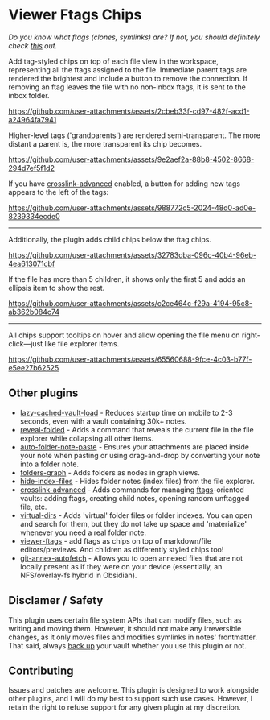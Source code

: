 # Viewer Ftags Chips

_Do you know what ftags (clones, symlinks) are? If not, you should definitely check [this](https://github.com/d7sd6u/obsidian-lazy-cached-vault-load?tab=readme-ov-file#wait-a-minute-what-are-folderindex-notes-what-are-ftags-what-do-you-mean-annexed) out._

Add tag-styled chips on top of each file view in the workspace, representing all the ftags assigned to the file. Immediate parent tags are rendered the brightest and include a button to remove the connection. If removing an ftag leaves the file with no non-inbox ftags, it is sent to the inbox folder.

https://github.com/user-attachments/assets/2cbeb33f-cd97-482f-acd1-a24964fa7941

Higher-level tags ('grandparents') are rendered semi-transparent. The more distant a parent is, the more transparent its chip becomes.

https://github.com/user-attachments/assets/9e2aef2a-88b8-4502-8668-294d7ef5f1d2

If you have [crosslink-advanced](https://github.com/d7sd6u/obsidian-crosslink-advanced) enabled, a button for adding new tags appears to the left of the tags:

https://github.com/user-attachments/assets/988772c5-2024-48d0-ad0e-8239334ecde0

---

Additionally, the plugin adds child chips below the ftag chips.

https://github.com/user-attachments/assets/32783dba-096c-40b4-96eb-4ea613071cbf

If the file has more than 5 children, it shows only the first 5 and adds an ellipsis item to show the rest.

https://github.com/user-attachments/assets/c2ce464c-f29a-4194-95c8-ab362b084c74

---

All chips support tooltips on hover and allow opening the file menu on right-click—just like file explorer items.

https://github.com/user-attachments/assets/65560688-9fce-4c03-b77f-e5ee27b62525

## Other plugins

- [lazy-cached-vault-load](https://github.com/d7sd6u/obsidian-lazy-cached-vault-load) - Reduces startup time on mobile to 2-3 seconds, even with a vault containing 30k+ notes.
- [reveal-folded](https://github.com/d7sd6u/obsidian-reveal-folded) - Adds a command that reveals the current file in the file explorer while collapsing all other items.
- [auto-folder-note-paste](https://github.com/d7sd6u/obsidian-auto-folder-note-paste) - Ensures your attachments are placed inside your note when pasting or using drag-and-drop by converting your note into a folder note.
- [folders-graph](https://github.com/d7sd6u/obsidian-folders-graph) - Adds folders as nodes in graph views.
- [hide-index-files](https://github.com/d7sd6u/obsidian-hide-index-files) - Hides folder notes (index files) from the file explorer.
- [crosslink-advanced](https://github.com/d7sd6u/obsidian-crosslink-advanced) - Adds commands for managing [ftags](https://github.com/d7sd6u/obsidian-lazy-cached-vault-load?tab=readme-ov-file#wait-a-minute-what-are-folderindex-notes-what-are-ftags-what-do-you-mean-annexed)-oriented vaults: adding ftags, creating child notes, opening random unftagged file, etc.
- [virtual-dirs](https://github.com/d7sd6u/obsidian-virtual-dirs) - Adds 'virtual' folder files or folder indexes. You can open and search for them, but they do not take up space and 'materialize' whenever you need a real folder note.
- [viewer-ftags](https://github.com/d7sd6u/obsidian-viewer-ftags) - add ftags as chips on top of markdown/file editors/previews. And children as differently styled chips too!
- [git-annex-autofetch](https://github.com/d7sd6u/obsidian-git-annex-autofetch) - Allows you to open annexed files that are not locally present as if they were on your device (essentially, an NFS/overlay-fs hybrid in Obsidian).

## Disclamer / Safety

This plugin uses certain file system APIs that can modify files, such as writing and moving them. However, it should not make any irreversible changes, as it only moves files and modifies symlinks in notes' frontmatter. That said, always [back up](https://en.wikipedia.org/wiki/Backup#:~:text=3-2-1%20rule) your vault whether you use this plugin or not.

## Contributing

Issues and patches are welcome. This plugin is designed to work alongside other plugins, and I will do my best to support such use cases. However, I retain the right to refuse support for any given plugin at my discretion.
